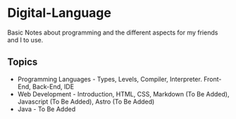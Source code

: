 # Digital-Language  

Basic Notes about programming and the different aspects for my friends and I to use.

## Topics

* Programming Languages - Types, Levels, Compiler, Interpreter. Front-End, Back-End, IDE
* Web Development - Introduction, HTML, CSS, Markdown (To Be Added), Javascript (To Be Added), Astro (To Be Added)
* Java - To Be Added
